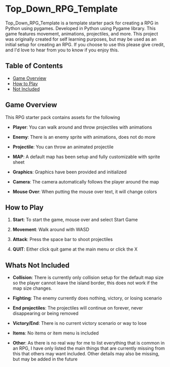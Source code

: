 # Top_Down_RPG_Template

Top_Down_RPG_Template is a template starter pack for creating a RPG in Python using pygames.
Developed in Python using Pygame library. This game features movement, animations, projectiles, and more.
This project was originally created for self learning purposes, but may be used as an initial setup for creating an RPG.
If you choose to use this please give credit, and I'd love to hear from you to know if you enjoy this.

## Table of Contents

- [Game Overview](#game-overview)
- [How to Play](#how-to-play)
- [Not Included](#whats-not-included)

## Game Overview

This RPG starter pack contains assets for the following

- **Player**: You can walk around and throw projectiles with animations
  
- **Enemy**: There is an enemy sprite with animations, does not do more
  
- **Projectile**: You can throw an animated projectile
  
- **MAP**: A default map has been setup and fully customizable with sprite sheet
  
- **Graphics**: Graphics have been provided and initialized
  
- **Camera**: The camera automatically follows the player around the map

- **Mouse Over**: When putting the mouse over text, it will change colors

## How to Play

1. **Start**: To start the game, mouse over and select Start Game
   
2. **Movement**: Walk around with WASD

3. **Attack**: Press the space bar to shoot projectiles

4. **QUIT**: Either click quit game at the main menu or click the X

## Whats Not Included

- **Collision**: There is currently only collision setup for the default map size so the player cannot leave the island border, this does not work if the map size changes.

- **Fighting**: The enemy currently does nothing, victory, or losing scenario

- **End projectiles**: The projectiles will continue on forever, never
                        disappearing or being removed

- **Victory/End**: There is no current victory scenario or way to lose

- **Items**: No items or item menu is included

- **Other**: As there is no real way for me to list everything that is common
            in an RPG, I have only listed the main things that are currently
            missing from this that others may want included. Other details may
            also be missing, but may be added in the future
